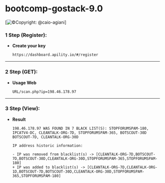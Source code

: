 # bootcomp-gostack-9.0

[![©Copyright: @caio-agiani](https://img.shields.io/badge/author-@rocketseat-purple.svg?style=flat)]

### 1 Step (Register):

- **Create your key**
    ```
    https://dashboard.apility.io/#/register
    ```
------------------------------------------------------------------------------

### 2 Step (GET):

- **Usage Web**
    ```
    URL/scan.php?ip=198.46.178.97
    ```
------------------------------------------------------------------------------

### 3 Step (View):

- **Result**
    ```
    198.46.178.97 WAS FOUND IN 7 BLACK LIST(S): STOPFORUMSPAM-180, IPCATV4-DC, CLEANTALK-ORG-7D, STOPFORUMSPAM-365, BOTSCOUT-30D BOTSCOUT-7D, CLEANTALK-ORG-30D

    IP address historic information: 

    - IP was removed from blacklist(s) -> [CLEANTALK-ORG-7D,BOTSCOUT-7D,BOTSCOUT-30D,CLEANTALK-ORG-30D,STOPFORUMSPAM-365,STOPFORUMSPAM-180]
    + IP was added to blacklist(s) -> [CLEANTALK-ORG-7D,CLEANTALK-ORG-1D,BOTSCOUT-7D,BOTSCOUT-30D,CLEANTALK-ORG-30D,STOPFORUMSPAM-365,STOPFORUMSPAM-180]
    ```
